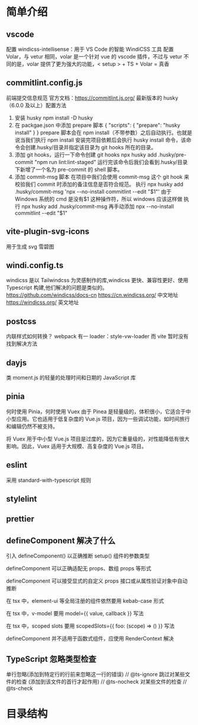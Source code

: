 # 简单介绍

## vscode

配置 windicss-intellisense：用于 VS Code 的智能 WindiCSS 工具
配置 Volar，与 vetur 相同，volar 是一个针对 vue 的 vscode 插件，不过与 vetur 不同的是，volar 提供了更为强大的功能，< setup > + TS + Volar = 真香

## commitlint.config.js

前端提交信息规范
官方文档：https://commitlint.js.org/
最新版本的 husky（6.0.0 及以上）配置方法

1. 安装 husky
   npm install -D husky
2. 在 packgae.json 中添加 prepare 脚本
   {
   "scripts": {
   "prepare": "husky install"
   }
   }
   prepare 脚本会在 npm install（不带参数）之后自动执行。也就是说当我们执行 npm install 安装完项目依赖后会执行 husky install 命令，该命令会创建.husky/目录并指定该目录为 git hooks 所在的目录。
3. 添加 git hooks，运行一下命令创建 git hooks
   npx husky add .husky/pre-commit "npm run lint:lint-staged"
   运行完该命令后我们会看到.husky/目录下新增了一个名为 pre-commit 的 shell 脚本。
4. 添加 commit-msg 脚本
   在项目中我们会使用 commit-msg 这个 git hook 来校验我们 commit 时添加的备注信息是否符合规范。
   执行 npx husky add .husky/commit-msg 'npx --no-install commitlint --edit "$1"'
   由于 Windows 系统的 cmd 是没有$1 这种操作符，所以 windows 应该这样做
   执行 npx husky add .husky/commit-msg
   再手动添加 npx --no-install commitlint --edit "$1"

## vite-plugin-svg-icons

用于生成 svg 雪碧图

## windi.config.ts

windicss 是以 Tailwindcss 为灵感制作的库,windicss 更快、兼容性更好、使用 Typescript 构建,他们解决的问题是类似的。
https://github.com/windicss/docs-cn
https://cn.windicss.org/ 中文地址
https://windicss.org/ 英文地址

## postcss

内联样式如何转换？
webpack 有一 loader：style-vw-loader
而 vite 暂时没有找到解决方法

## dayjs

类 moment.js 的轻量的处理时间和日期的 JavaScript 库

## pinia

何时使用 Pinia，何时使用 Vuex
由于 Pinea 是轻量级的，体积很小，它适合于中小型应用。它也适用于低复杂度的 Vue.js 项目，因为一些调试功能，如时间旅行和编辑仍然不被支持。

将 Vuex 用于中小型 Vue.js 项目是过度的，因为它重量级的，对性能降低有很大影响。因此，Vuex 适用于大规模、高复杂度的 Vue.js 项目。

## eslint

采用 standard-with-typescript 规则

## stylelint

## prettier

## defineComponent 解决了什么

引入 defineComponent() 以正确推断 setup() 组件的参数类型

defineComponent 可以正确适配无 props、数组 props 等形式

defineComponent 可以接受显式的自定义 props 接口或从属性验证对象中自动推断

在 tsx 中，element-ui 等全局注册的组件依然要用 kebab-case 形式

在 tsx 中，v-model 要用 model={{ value, callback }} 写法

在 tsx 中，scoped slots 要用 scopedSlots={{ foo: (scope) => (<Bar/>) }} 写法

defineComponent 并不适用于函数式组件，应使用 RenderContext<interface> 解决

## TypeScript 忽略类型检查

单行忽略(添加到特定行的行前来忽略这一行的错误) // @ts-ignore
跳过对某些文件的检查 (添加到该文件的首行才起作用) // @ts-nocheck
对某些文件的检查 // @ts-check

# 目录结构
